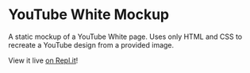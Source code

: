 # YouTube White Mockup

A static mockup of a YouTube White page. Uses only HTML and CSS to recreate a YouTube design from a provided image.

View it live [on Repl.it](https://repl.it/@ewatkins/youtube-mockup)!
